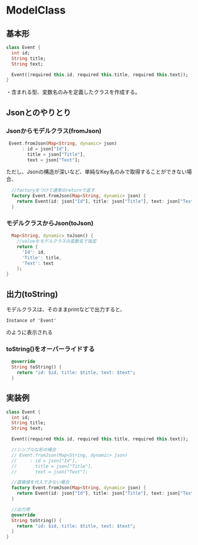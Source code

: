# ModelClass

## 基本形

```dart
class Event {
  int id;
  String title;
  String text;

  Event({required this.id, required this.title, required this.text});
}
```

・含まれる型、変数名のみを定義したクラスを作成する。

## Jsonとのやりとり

### Jsonからモデルクラス(fromJson)

```dart
 Event.fromJson(Map<String, dynamic> json)
      : id = json["Id"],
        title = json["Title"],
        text = json["Text"];
```

ただし、Jsonの構造が深いなど、単純なKey名のみで取得することができない場合、

```dart
  //factoryをつけて通常のreturnで返す
  factory Event.fromJson(Map<String, dynamic> json) {
    return Event(id: json["Id"], title: json["Title"], text: json["Text"]);
  }
```

### モデルクラスからJson(toJson)

```dart
  Map<String, dynamic> toJson() {
    //valueをモデルクラスの変数名で指定
    return {
      'Id': id,
      'Title': title,
      'Text': text
    };
}
```

## 出力(toString)

 モデルクラスは、そのままprintなどで出力すると、

 ```
Instance of 'Event'
```

のように表示される

### toString()をオーバーライドする

```dart
  @override
  String toString() {
    return "id: $id, title: $title, text: $text";
  }
```


## 実装例

```dart
class Event {
  int id;
  String title;
  String text;

  Event({required this.id, required this.title, required this.text});

  //シンプルな形の場合
  // Event.fromJson(Map<String, dynamic> json)
  //     : id = json["Id"],
  //       title = json["Title"],
  //       text = json["Text"];

  //直接値を代入できない場合
  factory Event.fromJson(Map<String, dynamic> json) {
    return Event(id: json["Id"], title: json["Title"], text: json["Text"]);
  }

  //出力用
  @override
  String toString() {
    return "id: $id, title: $title, text: $text";
  }
}
